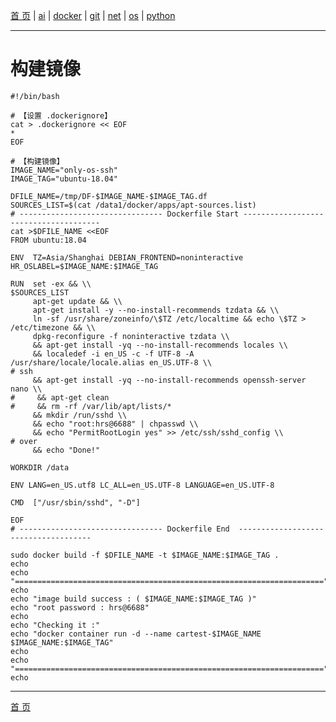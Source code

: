 [首 页](https://patrickj-fd.github.io/index) | [ai](https://patrickj-fd.github.io/mdfiles/ai/index) | [docker](https://patrickj-fd.github.io/mdfiles/docker/index) | [git](https://patrickj-fd.github.io/mdfiles/git/index) | [net](https://patrickj-fd.github.io/mdfiles/net/index) | [os](https://patrickj-fd.github.io/mdfiles/os/index) | [python](https://patrickj-fd.github.io/mdfiles/python/index)

---

# 构建镜像

```shell
#!/bin/bash

# 【设置 .dockerignore】
cat > .dockerignore << EOF
*
EOF

# 【构建镜像】
IMAGE_NAME="only-os-ssh"
IMAGE_TAG="ubuntu-18.04"

DFILE_NAME=/tmp/DF-$IMAGE_NAME-$IMAGE_TAG.df
SOURCES_LIST=$(cat /data1/docker/apps/apt-sources.list)
# -------------------------------- Dockerfile Start --------------------------------------
cat >$DFILE_NAME <<EOF
FROM ubuntu:18.04

ENV  TZ=Asia/Shanghai DEBIAN_FRONTEND=noninteractive HR_OSLABEL=$IMAGE_NAME:$IMAGE_TAG

RUN  set -ex && \\
$SOURCES_LIST
     apt-get update && \\
     apt-get install -y --no-install-recommends tzdata && \\
     ln -sf /usr/share/zoneinfo/\$TZ /etc/localtime && echo \$TZ > /etc/timezone && \\
     dpkg-reconfigure -f noninteractive tzdata \\
     && apt-get install -yq --no-install-recommends locales \\
     && localedef -i en_US -c -f UTF-8 -A /usr/share/locale/locale.alias en_US.UTF-8 \\
# ssh
     && apt-get install -yq --no-install-recommends openssh-server nano \\
#     && apt-get clean 
#     && rm -rf /var/lib/apt/lists/* 
     && mkdir /run/sshd \\
     && echo "root:hrs@6688" | chpasswd \\
     && echo "PermitRootLogin yes" >> /etc/ssh/sshd_config \\
# over
     && echo "Done!"

WORKDIR /data

ENV LANG=en_US.utf8 LC_ALL=en_US.UTF-8 LANGUAGE=en_US.UTF-8

CMD  ["/usr/sbin/sshd", "-D"]

EOF
# -------------------------------- Dockerfile End  -------------------------------------

sudo docker build -f $DFILE_NAME -t $IMAGE_NAME:$IMAGE_TAG .
echo 
echo "====================================================================="
echo 
echo "image build success : ( $IMAGE_NAME:$IMAGE_TAG )"
echo "root password : hrs@6688"
echo 
echo "Checking it :"
echo "docker container run -d --name cartest-$IMAGE_NAME $IMAGE_NAME:$IMAGE_TAG"
echo 
echo "====================================================================="
echo 
```

---

[首 页](https://patrickj-fd.github.io)

